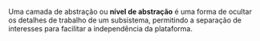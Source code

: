 Uma camada de abstração ou **nível de abstração** é uma forma de ocultar os detalhes de trabalho de um subsistema, permitindo a separação de interesses para facilitar a independência da plataforma.
